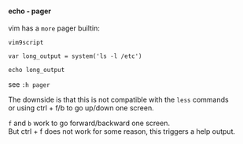 #### echo - pager

vim has a `more` pager builtin:
```
vim9script

var long_output = system('ls -l /etc')

echo long_output
```

see `:h pager`

The downside is that this is not compatible with the `less` commands \
or using ctrl + f/b to go up/down one screen.

`f` and `b` work to go forward/backward one screen.\
But ctrl + f does not work for some reason, this triggers a help output.
